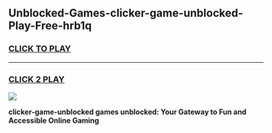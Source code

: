 
## Unblocked-Games-clicker-game-unblocked-Play-Free-hrb1q
<h3>
<a href="https://premium76.site?title=clicker-game-unblocked&ref=23A">CLICK TO PLAY</a></h3>
<hr>

<h3>
<a href="https://premium76.site?title=clicker-game-unblocked&ref=23A">CLICK 2 PLAY</a>
  
</h3>

<a href="https://premium76.site?title=clicker-game-unblocked&ref=23A"><img src="https://clearcache.store/games.png"></a>


**clicker-game-unblocked games unblocked: Your Gateway to Fun and Accessible Online Gaming**
